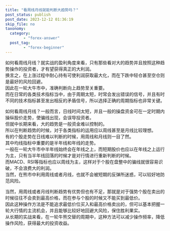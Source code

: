 ```yaml
---
title: "看周线月线就能判断大趋势吗？"
post_status: publish
post_date: 2023-12-12 01:36:19
skip_file: no
taxonomy:
  category:
        - "forex-answer"
  post_tag:
        - "forex-beginner"
---
```


如何看周线月线？就实战的盈利角度来看，只有那些看对大的趋势并且按照这种趋势操作的投资者，才有望获得真正的大利润。  
换言之，在上涨过程中耐心持有可使利润获取最大化，而在下跌中轻仓甚至空仓则是最好的风险回避。  
因此在一轮大牛市中，准确判断向上趋势至关重要。  
而在日常的各类技术指标当中，由于周期太短，时常会发出错误的信号，并且有时不同的技术指标甚至发出相反的矛盾信号，所以选择正确的周期指标也非常关键。

如何看周线月线？一般而言，日线时间太短，并且一般的操盘资金可在一定时期内操纵股价走势，使骗线出现，会误导投资者。  
但就中长期来看，大的趋势是一般资金难以控制的。  
所以在判断趋势的时候，对于各类指标的运用应以周线甚至是月线比较理想。  
有的个股走势在日线难以判断的时候，用周线和月线则一目了然。  
其中均线指标中重要的是半年线和年线的走势。  
一般在一轮大牛市中半年线始终会在年线之上，而短期股价也应以在年线之上运行为主，只有当半年线回落的时候才是对行情进行重新判断的时候。  
而MACD、RSI等指标也应以周线为主，这样对于个股在盘整中的骗线就很容易识破，不会浪费大的利润。  
当然，在熊市中利用周线或者月线，也就不会被短期的反弹所迷惑，可以较好地防范风险。

当然，用周线或者月线判断趋势有优势但也有不足，那就是对于强势个股在卖出的时候往往不会卖到最高价格，而在参与个股的时候又不能买到最低价。  
因此这种操作方法是不能追求最低价位买入和最高价格卖出的，但可以基本把握一轮大行情的主流机会，并且能够比较好地回避大风险，保住胜利果实。  
从长期的实战来看，在一轮牛熊交替的周期中，这种方法可以减少操作频率，降低操作风险，获得最大的投资收益。
